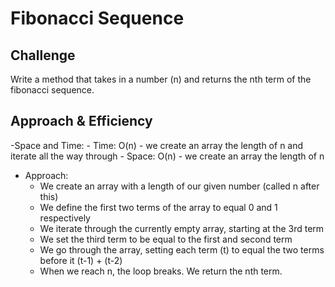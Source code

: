 # Fibonacci Sequence

## Challenge
Write a method that takes in a number (n) and returns the nth term of the fibonacci sequence. 

## Approach & Efficiency
-Space and Time:
	- Time: O(n) - we create an array the length of n and iterate all the way through
	- Space: O(n) - we create an array the length of n 
- Approach:
	- We create an array with a length of our given number (called n after this)
	- We define the first two terms of the array to equal 0 and 1 respectively
	- We iterate through the currently empty array, starting at the 3rd term
	- We set the third term to be equal to the first and second term
	- We go through the array, setting each term (t) to equal the two terms before it (t-1) + (t-2)
	- When we reach n, the loop breaks. We return the nth term.



